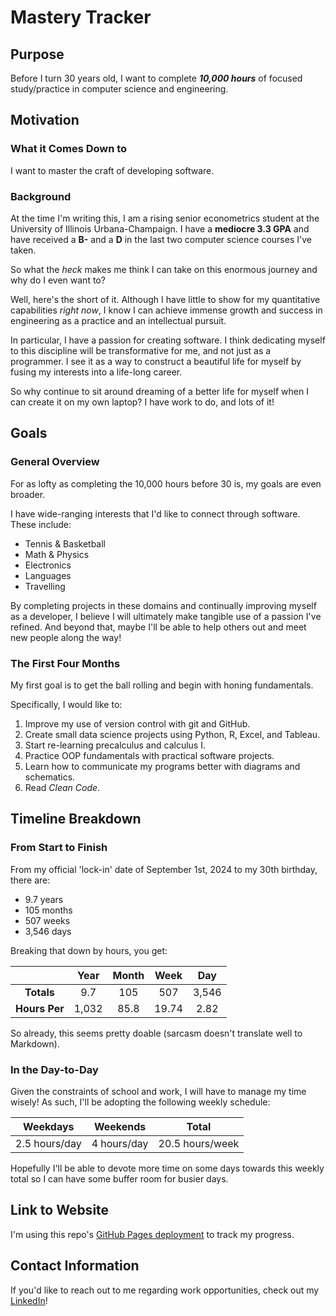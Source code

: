 # Mastery Tracker

## Purpose
Before I turn 30 years old, I want to complete **_10,000 hours_** of focused study/practice in computer science and engineering.

## Motivation
### What it Comes Down to 
I want to master the craft of developing software. 

### Background
At the time I'm writing this, I am a rising senior econometrics student at the University of Illinois Urbana-Champaign. I have a **mediocre 3.3 GPA** and have received a **B-** and a **D** in the last two computer science courses 
I've taken.

So what the *heck* makes me think I can take on this enormous journey and why do I even want to?

Well, here's the short of it. Although I have little to show for my quantitative capabilities *right now*, I know I can achieve immense growth and success in engineering as a practice and an intellectual pursuit. 

In particular, I have a passion for creating software. I think dedicating myself to this discipline will be transformative for me, and not just as a programmer. I see it as a way to construct a beautiful life for myself by fusing my interests into a life-long career.

So why continue to sit around dreaming of a better life for myself when I can create it on my own laptop? I have work to do, and lots of it!

## Goals
### General Overview
For as lofty as completing the 10,000 hours before 30 is, my goals are even broader.

I have wide-ranging interests that I'd like to connect through software. These include:
- Tennis & Basketball
- Math & Physics
- Electronics
- Languages
- Travelling

By completing projects in these domains and continually improving myself as a developer, I believe I will ultimately make tangible use of a passion I've refined. And beyond that, maybe I'll be able to help others out and meet new people along the way!

### The First Four Months
My first goal is to get the ball rolling and begin with honing fundamentals. 

Specifically, I would like to:

1. Improve my use of version control with git and GitHub. 
2. Create small data science projects using Python, R, Excel, and Tableau.
3. Start re-learning precalculus and calculus I.
4. Practice OOP fundamentals with practical software projects.
5. Learn how to communicate my programs better with diagrams and schematics. 
6. Read *Clean Code*. 

## Timeline Breakdown 
### From Start to Finish 
From my official 'lock-in' date of September 1st, 2024 to my 30th birthday, there are:

- 9.7 years
- 105 months
- 507 weeks
- 3,546 days

Breaking that down by hours, you get:

| | Year | Month | Week | Day
:---: | :---: | :---: | :---: | :---:
| **Totals** | 9.7 | 105 | 507 | 3,546
| **Hours Per** | 1,032 | 85.8 | 19.74 | 2.82

So already, this seems pretty doable (sarcasm doesn't translate well to Markdown).

### In the Day-to-Day 
Given the constraints of school and work, I will have to manage my time wisely! As such, I'll be adopting the following weekly schedule:

Weekdays | Weekends | Total
:---: | :---: | :---:
2.5 hours/day | 4 hours/day | 20.5 hours/week

Hopefully I'll  be able to devote more time on some days towards this weekly total so I can have some buffer room for busier days.

## Link to Website
I'm using this repo's [GitHub Pages deployment](https://lmarren1.github.io/mastery-tracker/ "My Mastery Tracker") to track my progress. 

## Contact Information
If you'd like to reach out to me regarding work opportunities, check out my [LinkedIn](https://www.linkedin.com/in/luke-marren-aa9912206/ "Luke Marren's LinkedIn Profile")!
